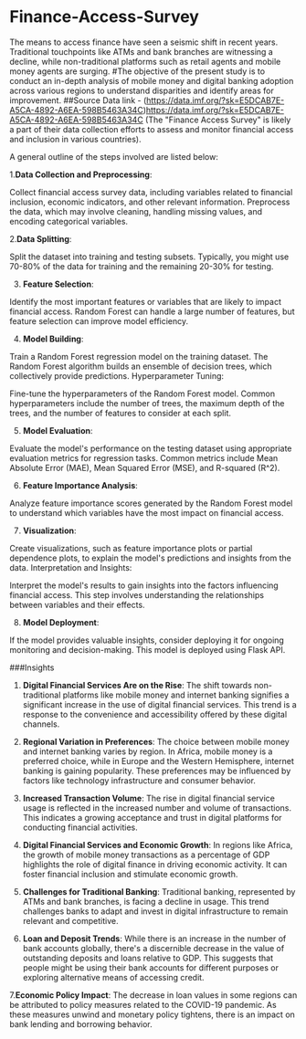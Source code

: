 # Finance-Access-Survey
The means to access finance have seen a seismic shift in recent years. Traditional touchpoints like ATMs and bank branches are witnessing a decline, while non-traditional platforms such as retail agents and mobile money agents are surging. 
#The objective of the present study is to conduct an in-depth analysis of mobile money and digital banking adoption across various regions to understand disparities and identify areas for improvement.
##Source Data link - (https://data.imf.org/?sk=E5DCAB7E-A5CA-4892-A6EA-598B5463A34C)https://data.imf.org/?sk=E5DCAB7E-A5CA-4892-A6EA-598B5463A34C (The "Finance Access Survey" is likely a part of their data collection efforts to assess and monitor financial access and inclusion in various countries). 

A general outline of the steps involved are listed below:

1.**Data Collection and Preprocessing**:

Collect financial access survey data, including variables related to financial inclusion, economic indicators, and other relevant information.
Preprocess the data, which may involve cleaning, handling missing values, and encoding categorical variables.

2.**Data Splitting**:

Split the dataset into training and testing subsets. Typically, you might use 70-80% of the data for training and the remaining 20-30% for testing.

3. **Feature Selection**:

Identify the most important features or variables that are likely to impact financial access. Random Forest can handle a large number of features, but feature selection can improve model efficiency.

4. **Model Building**:

Train a Random Forest regression model on the training dataset. The Random Forest algorithm builds an ensemble of decision trees, which collectively provide predictions.
Hyperparameter Tuning:

Fine-tune the hyperparameters of the Random Forest model. Common hyperparameters include the number of trees, the maximum depth of the trees, and the number of features to consider at each split.

5. **Model Evaluation**:

Evaluate the model's performance on the testing dataset using appropriate evaluation metrics for regression tasks. Common metrics include Mean Absolute Error (MAE), Mean Squared Error (MSE), and R-squared (R^2).

6. **Feature Importance Analysis**:

Analyze feature importance scores generated by the Random Forest model to understand which variables have the most impact on financial access.

7. **Visualization**:

Create visualizations, such as feature importance plots or partial dependence plots, to explain the model's predictions and insights from the data.
Interpretation and Insights:

Interpret the model's results to gain insights into the factors influencing financial access. This step involves understanding the relationships between variables and their effects.

8. **Model Deployment**: 

If the model provides valuable insights, consider deploying it for ongoing monitoring and decision-making. This model is deployed using Flask API.



###Insights


1. **Digital Financial Services Are on the Rise**: The shift towards non-traditional platforms like mobile money and internet banking signifies a significant increase in the use of digital financial services. This trend is a response to the convenience and accessibility offered by these digital channels.

2. **Regional Variation in Preferences**: The choice between mobile money and internet banking varies by region. In Africa, mobile money is a preferred choice, while in Europe and the Western Hemisphere, internet banking is gaining popularity. These preferences may be influenced by factors like technology infrastructure and consumer behavior.

3. **Increased Transaction Volume**: The rise in digital financial service usage is reflected in the increased number and volume of transactions. This indicates a growing acceptance and trust in digital platforms for conducting financial activities.

4. **Digital Financial Services and Economic Growth**: In regions like Africa, the growth of mobile money transactions as a percentage of GDP highlights the role of digital finance in driving economic activity. It can foster financial inclusion and stimulate economic growth.

5. **Challenges for Traditional Banking**: Traditional banking, represented by ATMs and bank branches, is facing a decline in usage. This trend challenges banks to adapt and invest in digital infrastructure to remain relevant and competitive.

6. **Loan and Deposit Trends**: While there is an increase in the number of bank accounts globally, there's a discernible decrease in the value of outstanding deposits and loans relative to GDP. This suggests that people might be using their bank accounts for different purposes or exploring alternative means of accessing credit.

7.**Economic Policy Impact**: The decrease in loan values in some regions can be attributed to policy measures related to the COVID-19 pandemic. As these measures unwind and monetary policy tightens, there is an impact on bank lending and borrowing behavior.







